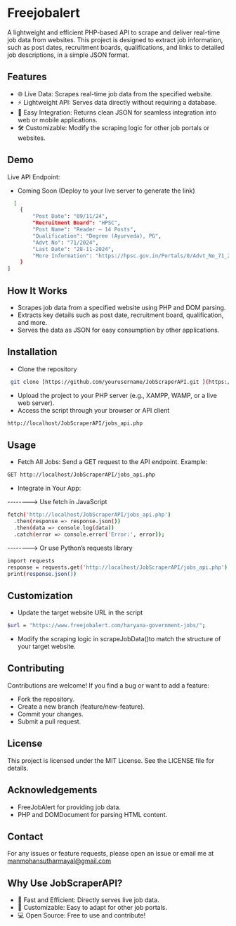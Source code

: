 
# Freejobalert

A lightweight and efficient PHP-based API to scrape and deliver real-time job data from websites. This project is designed to extract job information, such as post dates, recruitment boards, qualifications, and links to detailed job descriptions, in a simple JSON format.




## Features

 - 🌐 Live Data: Scrapes real-time job data from the specified website.
 - ⚡ Lightweight API: Serves data directly without requiring a database.
 - 📄 Easy Integration: Returns clean JSON for seamless integration into web or mobile applications.
  - 🛠️ Customizable: Modify the scraping logic for other job portals or websites.



## Demo

Live API Endpoint:

- Coming Soon (Deploy to your live server to generate the link)

```bash
  [
    {
        "Post Date": "09/11/24",
        "Recruitment Board": "HPSC",
        "Post Name": "Reader – 14 Posts",
        "Qualification": "Degree (Ayurveda), PG",
        "Advt No": "71/2024",
        "Last Date": "28-11-2024",
        "More Information": "https://hpsc.gov.in/Portals/0/Advt_No_71_2024_Reader_in_various_subjects-06_11_2024.pdf"
    }
]

```


## How It Works

- Scrapes job data from a specified website using PHP and DOM parsing.
- Extracts key details such as post date, recruitment board, qualification, and more.
- Serves the data as JSON for easy consumption by other applications.
## Installation

- Clone the repository

```bash
 git clone [https://github.com/yourusername/JobScraperAPI.git ](https://github.com/manmohansutharmayal/freejobalert-API)
```
- Upload the project to your PHP server (e.g., XAMPP, WAMP, or a live web server).
- Access the script through your browser or API client

```bash
http://localhost/JobScraperAPI/jobs_api.php
```
## Usage

- Fetch All Jobs: Send a GET request to the API endpoint. Example:

```bash
GET http://localhost/JobScraperAPI/jobs_api.php
```

- Integrate in Your App:


--------> Use fetch in JavaScript

```bash
fetch('http://localhost/JobScraperAPI/jobs_api.php')
  .then(response => response.json())
  .then(data => console.log(data))
  .catch(error => console.error('Error:', error));
```

--------> Or use Python’s requests library
```bash
import requests
response = requests.get('http://localhost/JobScraperAPI/jobs_api.php')
print(response.json())
```


## Customization

- Update the target website URL in the script

```bash
$url = "https://www.freejobalert.com/haryana-government-jobs/";
```
- Modify the scraping logic in scrapeJobData()to match the structure of your target website.
## Contributing
Contributions are welcome! If you find a bug or want to add a feature:
- Fork the repository.
- Create a new branch (feature/new-feature).
- Commit your changes.
- Submit a pull request.
## License

This project is licensed under the MIT License. See the LICENSE file for details.
## Acknowledgements
- FreeJobAlert for providing job data.
- PHP and DOMDocument for parsing HTML content.
## Contact
For any issues or feature requests, please open an issue or email me at manmohansutharmayal@gmail.com


## Why Use JobScraperAPI?
- 🚀 Fast and Efficient: Directly serves live job data.
- 🔧 Customizable: Easy to adapt for other job portals.
- 💻 Open Source: Free to use and contribute!
